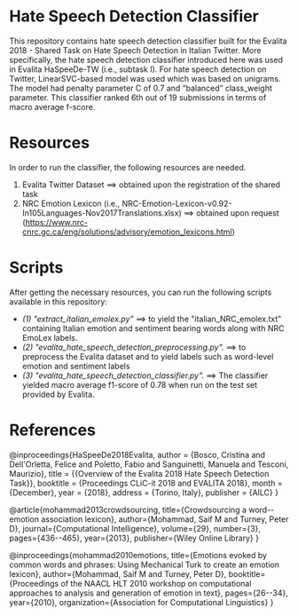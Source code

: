 # Hate Speech Detection Classifier 
This repository contains hate speech detection classifier built for the Evalita 2018 - Shared Task on Hate Speech Detection in Italian Twitter. More specifically, the hate speech detection classifier introduced here was used in Evalita HaSpeeDe-TW (i.e., subtask I). For  hate  speech  detection  on  Twitter,  LinearSVC-based  model  was used which  was  based  on  unigrams. The model had  penalty  parameter C of  0.7  and  “balanced” class_weight parameter. This classifier ranked 6th  out  of  19  submissions  in  terms  of  macro average  f-score.

# Resources
In order to run the classifier, the following resources are needed.
1. Evalita Twitter Dataset  ==> obtained upon the registration of the shared task
2. NRC Emotion Lexicon (i.e., NRC-Emotion-Lexicon-v0.92-In105Languages-Nov2017Translations.xlsx) ==> obtained upon request (https://www.nrc-cnrc.gc.ca/eng/solutions/advisory/emotion_lexicons.html)

# Scripts
After getting the necessary resources, you can run the following scripts available in this repository:
- *(1) "extract_italian_emolex.py"* ==> to yield the "italian_NRC_emolex.txt" containing Italian emotion and sentiment bearing words along with NRC EmoLex labels. 
- *(2) "evalita_hate_speech_detection_preprocessing.py".* ==> to preprocess the Evalita dataset and to yield labels such as word-level emotion and sentiment labels 
- *(3) "evalita_hate_speech_detection_classifier.py".* ==> The classifier yielded macro average f1-score of 0.78 when run on the test set provided by Evalita.

# References
@inproceedings{HaSpeeDe2018Evalita,
  author    = {Bosco, Cristina  and Dell'Orletta, Felice and  Poletto, Fabio  and  Sanguinetti, Manuela and Tesconi, Maurizio},
  title     = {{Overview of the Evalita 2018 Hate Speech Detection Task}},
  booktitle = {Proceedings CLiC-it 2018 and EVALITA 2018},
  month     = {December},
  year      = {2018},
  address   = {Torino, Italy},
  publisher = {AILC}
}

@article{mohammad2013crowdsourcing,
  title={Crowdsourcing a word--emotion association lexicon},
  author={Mohammad, Saif M and Turney, Peter D},
  journal={Computational Intelligence},
  volume={29},
  number={3},
  pages={436--465},
  year={2013},
  publisher={Wiley Online Library}
}

@inproceedings{mohammad2010emotions,
  title={Emotions evoked by common words and phrases: Using Mechanical Turk to create an emotion lexicon},
  author={Mohammad, Saif M and Turney, Peter D},
  booktitle={Proceedings of the NAACL HLT 2010 workshop on computational approaches to analysis and generation of emotion in text},
  pages={26--34},
  year={2010},
  organization={Association for Computational Linguistics}
}



